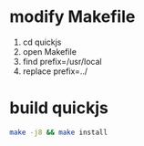 # modify Makefile

1. cd quickjs
2. open Makefile
3. find prefix=/usr/local
4. replace prefix=../

# build quickjs

```sh
make -j8 && make install
```
